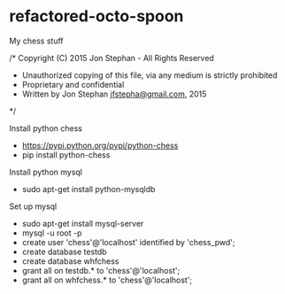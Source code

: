 # refactored-octo-spoon
My chess stuff


/* Copyright (C) 2015 Jon Stephan - All Rights Reserved
 * Unauthorized copying of this file, via any medium is strictly prohibited
 * Proprietary and confidential
 * Written by Jon Stephan <jfstepha@gmail.com>, 2015

 */

Install python chess
- https://pypi.python.org/pypi/python-chess
- pip install python-chess

Install python mysql
- sudo apt-get install python-mysqldb

Set up mysql

- sudo apt-get install mysql-server
- mysql -u root -p
- create user 'chess'@'localhost' identified by 'chess_pwd';
- create database testdb
- create database whfchess
- grant all on testdb.* to 'chess'@'localhost';
- grant all on whfchess.* to 'chess'@'localhost';
